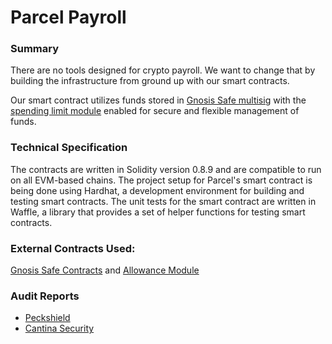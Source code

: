 # Parcel Payroll

### **Summary**

There are no tools designed for crypto payroll. We want to change that by building the infrastructure from ground up with our smart contracts.

Our smart contract utilizes funds stored in [Gnosis Safe multisig](https://github.com/safe-global/safe-contracts) with the [spending limit module](https://goerli.etherscan.io/address/0xCFbFaC74C26F8647cBDb8c5caf80BB5b32E43134#code) enabled for secure and flexible management of funds.

### **Technical Specification**

The contracts are written in Solidity version 0.8.9 and are compatible to run on all EVM-based chains. The project setup for Parcel's smart contract is being done using Hardhat, a development environment for building and testing smart contracts. The unit tests for the smart contract are written in Waffle, a library that provides a set of helper functions for testing smart contracts.

### External Contracts Used:

[Gnosis Safe Contracts](https://github.com/safe-global/safe-contracts) and [Allowance Module](https://goerli.etherscan.io/address/0xCFbFaC74C26F8647cBDb8c5caf80BB5b32E43134#code)

### Audit Reports

- [Peckshield](docs/PeckShield-Audit-Report-ParcelPayroll-v1.0.pdf)
- [Cantina Security](docs/Parcel-Cantina.pdf)
